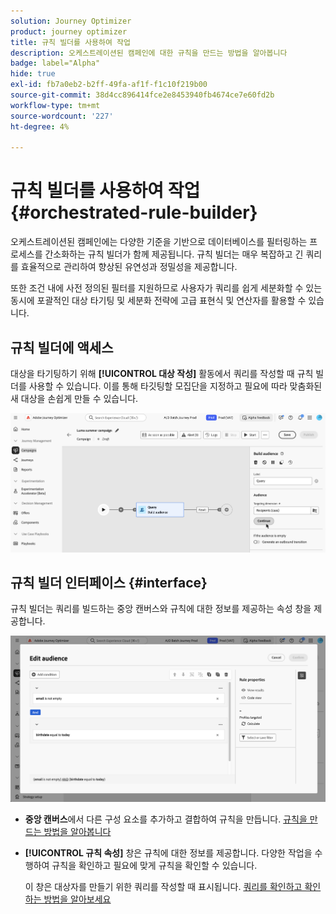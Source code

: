 ```yaml
---
solution: Journey Optimizer
product: journey optimizer
title: 규칙 빌더를 사용하여 작업
description: 오케스트레이션된 캠페인에 대한 규칙을 만드는 방법을 알아봅니다
badge: label="Alpha"
hide: true
exl-id: fb7a0eb2-b2ff-49fa-af1f-f1c10f219b00
source-git-commit: 38d4cc896414fce2e8453940fb4674ce7e60fd2b
workflow-type: tm+mt
source-wordcount: '227'
ht-degree: 4%

---
```



# 규칙 빌더를 사용하여 작업 {#orchestrated-rule-builder}

오케스트레이션된 캠페인에는 다양한 기준을 기반으로 데이터베이스를 필터링하는 프로세스를 간소화하는 규칙 빌더가 함께 제공됩니다. 규칙 빌더는 매우 복잡하고 긴 쿼리를 효율적으로 관리하여 향상된 유연성과 정밀성을 제공합니다.

또한 조건 내에 사전 정의된 필터를 지원하므로 사용자가 쿼리를 쉽게 세분화할 수 있는 동시에 포괄적인 대상 타기팅 및 세분화 전략에 고급 표현식 및 연산자를 활용할 수 있습니다.

## 규칙 빌더에 액세스

대상을 타기팅하기 위해 **[!UICONTROL 대상 작성]** 활동에서 쿼리를 작성할 때 규칙 빌더를 사용할 수 있습니다. 이를 통해 타깃팅할 모집단을 지정하고 필요에 따라 맞춤화된 새 대상을 손쉽게 만들 수 있습니다.

![대상 만들기 활동을 보여 주는 이미지](assets/rule-builder-query.png)

## 규칙 빌더 인터페이스 {#interface}

규칙 빌더는 쿼리를 빌드하는 중앙 캔버스와 규칙에 대한 정보를 제공하는 속성 창을 제공합니다.

![규칙 빌더 인터페이스를 표시하는 이미지](assets/rule-builder-interface.png)

* **중앙 캔버스**&#x200B;에서 다른 구성 요소를 추가하고 결합하여 규칙을 만듭니다. [규칙을 만드는 방법을 알아봅니다](../orchestrated/build-query.md)

* **[!UICONTROL 규칙 속성]** 창은 규칙에 대한 정보를 제공합니다. 다양한 작업을 수행하여 규칙을 확인하고 필요에 맞게 규칙을 확인할 수 있습니다.

  이 창은 대상자를 만들기 위한 쿼리를 작성할 때 표시됩니다. [쿼리를 확인하고 확인하는 방법을 알아보세요](build-query.md#check-and-validate-your-query)
